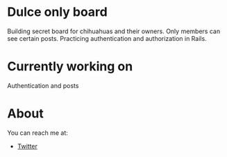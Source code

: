 # Dulce only board

Building secret board for chihuahuas and their owners.
Only members can see certain posts.
Practicing authentication and authorization in Rails.

# Currently working on

Authentication and posts

# About

You can reach me at:

- [Twitter](https://twitter.com/miss_elliev/)
